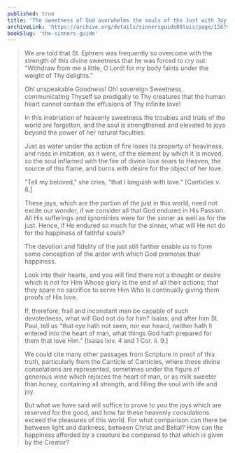 ```yaml
---
published: true
title: 'The sweetness of God overwhelms the souls of the Just with Joy'
archiveLink: 'https://archive.org/details/sinnersguide00luis/page/158?view=theater'
bookSlug: 'the-sinners-guide'
---
```


> We are told that St. Ephrem was frequently so overcome with the strength of this divine sweetness that he was forced to cry out: "Withdraw from me a little, O Lord! for my body faints under the weight of Thy delights."
> 
> Oh! unspeakable Goodness! Oh! sovereign Sweetness, communicating Thyself so prodigally to Thy creatures that the human heart cannot contain the effusions of Thy infinite love!
> 
> In this inebriation of heavenly sweetness the troubles and trials of the world are forgotten, and the soul is strengthened and elevated to joys beyond the power of her natural faculties.
> 
> Just as water under the action of fire loses its property of heaviness, and rises in imitation, as it were, of the element by which it is moved, so the soul inflamed with the fire of divine love soars to Heaven, the source of this flame, and burns with desire for the object of her love.
> 
> "Tell my beloved," she cries, "that I languish with love." [Canticles v. 8.]
> 
> These joys, which are the portion of the just in this world, need not excite our wonder, if we consider all that God endured in His Passion. All His sufferings and ignominies were for the sinner as well as for the just. Hence, if He endured so much for the sinner, what will He not do for the happiness of faithful souls?
>
> The devotion and fidelity of the just still farther enable us to form some conception of the ardor with which God promotes their happiness.
> 
> Look into their hearts, and you will find there not a thought or desire which is not for Him Whose glory is the end of all their actions; that they spare no sacrifice to serve Him Who is continually giving them proofs of His love.
> 
> If, therefore, frail and inconstant man be capable of such devotedness, what will God not do for him? Isaias, and after him St. Paul, tell us "that eye hath not seen, nor ear heard, neither hath it entered into the heart of man, what things God hath prepared for them that love Him." [Isaias lxiv. 4 and 1 Cor. ii. 9.]
> 
> We could cite many other passages from Scripture in proof of this truth, particularly from the Canticle of Canticles, where these divine consolations are represented, sometimes under the figure of generous wine which rejoices the heart of man, or as milk sweeter than honey, containing all strength, and filling the soul with life and joy.
> 
> But what we have said will suffice to prove to you the joys which are reserved for the good, and how far these heavenly consolations exceed the pleasures of this world. For what comparison can there be between light and darkness, between Christ and Belial? How can the happiness afforded by a creature be compared to that which is given by the Creator?
